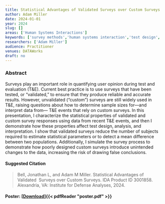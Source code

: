 ```yaml
---
title: Statistical Advantages of Validated Surveys over Custom Surveys
author: Adam Miller
date: 2024-01-01
year: 2024
slug: []
areas: ['Human Systems Interactions']
keywords: ['survey methods','human systems interaction','test design','statistics','sample size']
researchers: ['Adam Miller']
audience: Practitioner
venues: DATAWorks
draft: no
---
```




### Abstract
Surveys play an important role in quantifying user opinion during test and evaluation (T&E). Current best practice is to use surveys that have been tested, or “validated,” to ensure that they produce reliable and accurate results. However, unvalidated (“custom”) surveys are still widely used in T&E, raising questions about how to determine sample sizes for—and interpret data from— T&E events that rely on custom surveys. In this presentation, I characterize the statistical properties of validated and custom survey responses using data from recent T&E events, and then I demonstrate how these properties affect test design, analysis, and interpretation. I show that validated surveys reduce the number of subjects required to estimate statistical parameters or to detect a mean difference between two populations. Additionally, I simulate the survey process to demonstrate how poorly designed custom surveys introduce unintended changes to the data, increasing the risk of drawing false conclusions.

#### Suggested Citation
> Bell, Jonathan L, and Adam M Miller. Statistical Advantages of Validated  Surveys over Custom Surveys. IDA Product ID 3001858. Alexandria, VA: Institute for Defense Analyses, 2024.





#### Poster: [[Download](poster.pdf)]{{< pdfReader "poster.pdf" >}}
